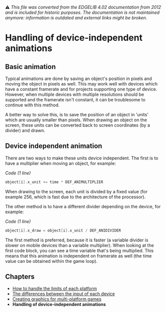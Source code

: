:warning: _This file was converted from the EDGELIB 4.02 documentation from 2012 and is included for historic purposes. The documentation is not maintained anymore: information is outdated and external links might be broken._

# Handling of device-independent animations

## Basic animation
Typical animations are done by saving an object's position in pixels and moving the object in pixels as well. This may work well with devices which have a constant framerate and for projects supporting one type of device. However, when multiple devices with multiple resolutions should be supported and the framerate isn't constant, it can be troublesome to continue with this method.

A better way to solve this, is to save the position of an object in 'units' which are usually smaller than pixels. When drawing an object on the screen, these units can be converted back to screen coordinates (by a divider) and drawn.

## Device independent animation
There are two ways to make these units device independent. The first is to have a multiplier when moving an object, for example:

_Code (1 line)_
```c++
object[i].x_unit += time * DEF_ANIMULTIPLIER
```

When drawing to the screen, each unit is divided by a fixed value (for example 256, which is fast due to the architecture of the processor).

The other method is to have a different divider depending on the device, for example:

_Code (1 line)_
```c++
object[i].x_draw = object[i].x_unit / DEF_ANIDIVIDER
```

The first method is preferred, because it is faster (a variable divider is slower on mobile devices than a variable multiplier). 
When looking at the first code block, you can see a time variable that's being multiplied. This means that this animation is independent on framerate as well (the time value can be obtained within the game loop).

## Chapters
* [How to handle the limits of each platform](tutorials_multiplatform_limits.md)
* [The differences between the input of each device](tutorials_multiplatform_inputdifferences.md)
* [Creating graphics for multi-platform games](tutorials_multiplatform_graphics.md)
* **Handling of device-independent animations**

